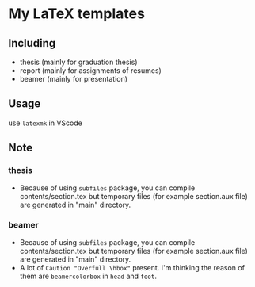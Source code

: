 # My LaTeX templates 
## Including
- thesis (mainly for graduation thesis)
- report (mainly for assignments of resumes)
- beamer (mainly for presentation)

## Usage
use `latexmk` in VScode


## Note
### thesis
- Because of using `subfiles` package, you can compile contents/section.tex but temporary files (for example section.aux file) are generated in "main" directory.
### beamer
- Because of using `subfiles` package, you can compile contents/section.tex but temporary files (for example section.aux file) are generated in "main" directory.
- A lot of `Caution "Overfull \hbox"` present. I'm thinking the reason of them are `beamercolorbox` in `head` and `foot`.
